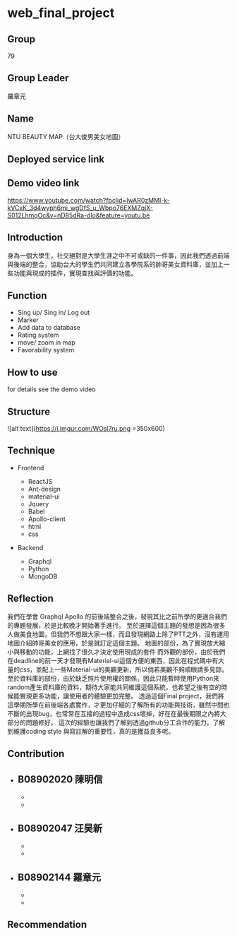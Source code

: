 # web_final_project

## Group
  79
## Group Leader  
  羅章元
## Name
  NTU BEAUTY MAP（台大俊男美女地圖）
## Deployed service link

## Demo video link
https://www.youtube.com/watch?fbclid=IwAR0zMMI-k-kVCxK_3d4wyph6mi_wgDfS_u_Wbpo76EXMZqjX-S012LhmqOc&v=nD85dRa-dlo&feature=youtu.be
## Introduction
  身為一個大學生，社交絕對是大學生涯之中不可或缺的一件事，因此我們透過前端與後端的整合，協助台大的學生們共同建立各學院系的帥哥美女資料庫，並加上一些功能與現成的插件，實現查找與評價的功能。
## Function
- Sing up/ Sing in/ Log out
- Marker 
- Add data to database
- Rating system
- move/ zoom in map
- Favorability system

## How to use
for details see the demo video

## Structure
![alt text](https://i.imgur.com/WOsl7ru.png =350x600)

## Technique
- Frontend
  - ReactJS
  - Ant-design
  - material-ui
  - Jquery
  - Babel
  - Apollo-client
  - html
  - css

- Backend
  - Graphql
  - Python
  - MongoDB

## Reflection
我們在學會 Graphql Apollo 的前後端整合之後，發現其比之前所學的更適合我們的專題發展，於是比較晚才開始著手進行。
至於選擇這個主題的發想是因為很多人做美食地圖，但我們不想跟大家一樣，而且發現網路上除了PTT之外，沒有運用地圖介紹帥哥美女的應用，於是就訂定這個主題。
地圖的部份，為了實現放大縮小與移動的功能，上網找了很久才決定使用現成的套件
而外觀的部份，由於我們在deadline的前一天才發現有Material-ui這個方便的東西，因此在程式碼中有大量的css，並配上一些Material-ui的美觀更新，所以倘若美觀不夠順眼請多見諒。
至於資料庫的部份，由於缺乏照片使用權的關係，因此只能暫時使用Python來random產生資料庫的資料，期待大家能共同維護這個系統，也希望之後有空的時候能實現更多功能，讓使用者的體驗更加完整。
透過這個Final project，我們將這學期所學在前後端各處實作，才更加仔細的了解所有的功能與技術，雖然中間也不斷的出現bug，也常常在互接的過程中造成css壞掉，好在在最後期限之內將大部分的問題修好。
這次的經驗也讓我們了解到透過github分工合作的能力，了解到維護coding style 與寫註解的重要性，真的是獲益良多呢。

## Contribution
- B08902020 陳明信
  - 
  - 
  - 
- B08902047 汪昊新
  - 
  - 
  - 
- B08902144 羅章元
  - 
  - 
  - 
## Recommendation
  
